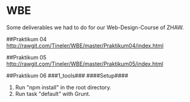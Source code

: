WBE
===
Some deliverables we had to do for our Web-Design-Course of ZHAW.

##Praktikum 04
http://rawgit.com/Tineler/WBE/master/Praktikum04/index.html

##Praktikum 05
http://rawgit.com/Tineler/WBE/master/Praktikum05/index.html

##Praktikum 06
###1_tools###
####Setup####
1. Run "npm install" in the root directory.
2. Run task "default" with Grunt.